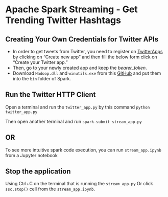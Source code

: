 # Apache Spark Streaming - Get Trending Twitter Hashtags 

## Creating Your Own Credentials for Twitter APIs
- In order to get tweets from Twitter, you need to register on [TwitterApps](https://apps.twitter.com/) by clicking on “Create new app” and then fill the below form click on “Create your Twitter app.”
- Then, go to your newly created app and keep the *bearer_token*.
- Download ```Hadoop.dll``` and ```winutils.exe``` from this [GitHub](https://github.com/cdarlint/winutils) and put them into the ```bin``` folder of Spark.

## Run the Twitter HTTP Client
Open a terminal and run the ```twitter_app.py``` by this command 
``` python twitter_app.py ```

Then open another terminal and run 
```spark-submit stream_app.py```

## OR

To see more intuitive spark code execution, you can run ```stream_app.ipynb``` from a Jupyter notebook


## Stop the application
Using Ctrl+C on the terminal that is running the ```stream_app.py```
Or click ```ssc.stop()``` cell from the ```stream_app.ipynb```.
